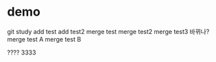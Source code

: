 # demo
git study
add test
add test2
merge test
merge test2
merge test3
바뀌나?
merge test A
merge test B

????
3333